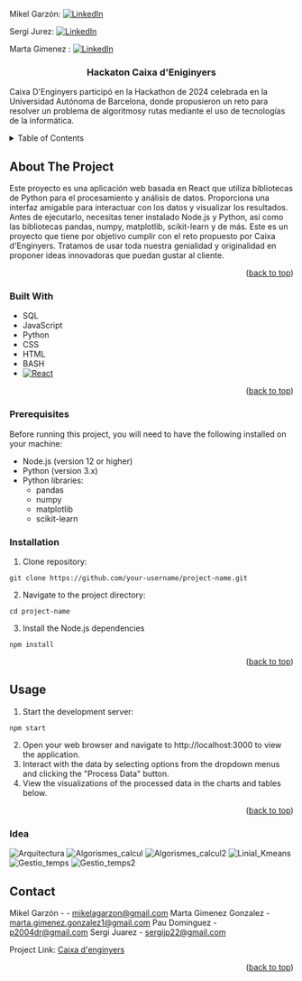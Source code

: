 <!-- Improved compatibility of back to top link: See: https://github.com/othneildrew/Best-README-Template/pull/73 -->
<a name="readme-top"></a>
<!--
*** Thanks for checking out the Best-README-Template. If you have a suggestion
*** that would make this better, please fork the repo and create a pull request
*** or simply open an issue with the tag "enhancement".
*** Don't forget to give the project a star!
*** Thanks again! Now go create something AMAZING! :D
-->



<!-- PROJECT SHIELDS -->
<!--
*** I'm using markdown "reference style" links for readability.
*** Reference links are enclosed in brackets [ ] instead of parentheses ( ).
*** See the bottom of this document for the declaration of the reference variables
*** for contributors-url, forks-url, etc. This is an optional, concise syntax you may use.
*** https://www.markdownguide.org/basic-syntax/#reference-style-links
-->

Mikel Garzón:  [![LinkedIn][linkedin-shield]][linkedin-url] 

Sergi Jurez:  [![LinkedIn][linkedin-shield]][linkedin-url2]  

Marta Gimenez :  [![LinkedIn][linkedin-shield]][linkedin-url2]  


<!-- PROJECT LOGO -->

<h3 align="center">Hackaton Caixa d'Eniginyers</h3>

  <p align="center">
    
   Caixa D'Enginyers participó en la Hackathon de 2024 celebrada en la Universidad Autónoma de Barcelona, donde propusieron un reto para resolver un problema de algoritmosy rutas mediante el uso de tecnologías de la informática.
  
    
  </p>
</div>



<!-- TABLE OF CONTENTS -->
<details>
  <summary>Table of Contents</summary>
  <ol>
    <li>
      <a href="#about-the-project">About The Project</a>
      <ul>
        <li><a href="#built-with">Built With</a></li>
      </ul>
    </li>
    <li>
      <a href="#getting-started">Getting Started</a>
      <ul>
        <li><a href="#prerequisites">Prerequisites</a></li>
        <li><a href="#installation">Installation</a></li>
      </ul>
    </li>
    <li><a href="#usage">Usage</a></li>
    <li><a href="#roadmap">Roadmap</a></li>
    <li><a href="#contributing">Contributing</a></li>
    <li><a href="#license">License</a></li>
    <li><a href="#contact">Contact</a></li>
    <li><a href="#acknowledgments">Acknowledgments</a></li>
  </ol>
</details>



<!-- ABOUT THE PROJECT -->
## About The Project

Este proyecto es una aplicación web basada en React que utiliza bibliotecas de Python para el procesamiento y análisis de datos. Proporciona una interfaz amigable para interactuar con los datos y visualizar los resultados. Antes de ejecutarlo, necesitas tener instalado Node.js y Python, así como las bibliotecas pandas, numpy, matplotlib, scikit-learn y de más.
Este es un proyecto que tiene por objetivo cumplir con el reto propuesto por Caixa d'Enginyers. Tratamos de usar toda nuestra genialidad y originalidad en proponer ideas innovadoras que puedan gustar al cliente.

<p align="right">(<a href="#readme-top">back to top</a>)</p>



### Built With

* SQL
* JavaScript
* Python
* CSS
* HTML
* BASH
* [![React][React.js]][React-url]

<p align="right">(<a href="#readme-top">back to top</a>)</p>



### Prerequisites

Before running this project, you will need to have the following installed on your machine:

- Node.js (version 12 or higher)
- Python (version 3.x)
- Python libraries:
  - pandas
  - numpy
  - matplotlib
  - scikit-learn

### Installation

1. Clone repository:
```
git clone https://github.com/your-username/project-name.git
```

2. Navigate to the project directory:
```
cd project-name
```

3. Install the Node.js dependencies
```
npm install
```

<p align="right">(<a href="#readme-top">back to top</a>)</p>



<!-- USAGE EXAMPLES -->
## Usage

1. Start the development server:
```
npm start
````

2. Open your web browser and navigate to http://localhost:3000 to view the application.
3. Interact with the data by selecting options from the dropdown menus and clicking the "Process Data" button.
4. View the visualizations of the processed data in the charts and tables below.


<p align="right">(<a href="#readme-top">back to top</a>)</p>


### Idea

![Arquitectura](./Images/Arquitectura.png)
![Algorismes_calcul](./Images/Algorismes_calcul.png)
![Algorismes_calcul2](./Images/Algorismes_calcul2.png)
![Linial_Kmeans](./Images/Linial_Kmeans.png)
![Gestio_temps](./Images/Gestio_temps.png)
![Gestio_temps2](./Images/Gestio_temps2.png)





<!-- CONTACT -->
## Contact

Mikel Garzón -  - mikelagarzon@gmail.com
Marta Gimenez Gonzalez - marta.gimenez.gonzalez1@gmail.com
Pau Dominguez - p2004dr@gmail.com
Sergi Juarez - sergijp22@gmail.com

Project Link: [Caixa d'enginyers](https://github.com/MkProgramer33/CaixaEnginyers)

<p align="right">(<a href="#readme-top">back to top</a>)</p>


<!-- MARKDOWN LINKS & IMAGES -->
<!-- https://www.markdownguide.org/basic-syntax/#reference-style-links -->

[linkedin-shield]: https://img.shields.io/badge/-LinkedIn-black.svg?style=for-the-badge&logo=linkedin&colorB=555
[linkedin-url]: www.linkedin.com/in/mikel-garzón-gomes-483218296
[linkedin-url2]: https://www.linkedin.com/in/sergijuarez?utm_source=share&utm_campaign=share_via&utm_content=profile&utm_medium=ios_app
[linkedin-url3]: www.linkedin.com/in/marta-gimenez-939b45292
[instagram-shield]: https://www.google.com/url?sa=i&url=https%3A%2F%2Fes.m.wikipedia.org%2Fwiki%2FArchivo%3AInstagram_logo_2016.svg&psig=AOvVaw0YFs9WhohNCrRNmkgg1lrK&ust=1715371904451000&source=images&cd=vfe&opi=89978449&ved=0CBIQjRxqFwoTCKDB5rmwgYYDFQAAAAAdAAAAABAE
[instagram-name]: mikel.gg4
[product-screenshot]: images/screenshot.png
[Next.js]: https://img.shields.io/badge/next.js-000000?style=for-the-badge&logo=nextdotjs&logoColor=white
[Electron-url]: https://www.electronjs.org
[React.js]: https://img.shields.io/badge/React-20232A?style=for-the-badge&logo=react&logoColor=61DAFB
[React-url]: https://reactjs.org/
[Vue.js]: https://img.shields.io/badge/Vue.js-35495E?style=for-the-badge&logo=vuedotjs&logoColor=4FC08D
[Vue-url]: https://vuejs.org/
[Angular.io]: https://img.shields.io/badge/Angular-DD0031?style=for-the-badge&logo=angular&logoColor=white
[Angular-url]: https://angular.io/
[Svelte.dev]: https://img.shields.io/badge/Svelte-4A4A55?style=for-the-badge&logo=svelte&logoColor=FF3E00
[Svelte-url]: https://svelte.dev/
[Laravel.com]: https://img.shields.io/badge/Laravel-FF2D20?style=for-the-badge&logo=laravel&logoColor=white
[Laravel-url]: https://laravel.com
[Bootstrap.com]: https://img.shields.io/badge/Bootstrap-563D7C?style=for-the-badge&logo=bootstrap&logoColor=white
[Bootstrap-url]: https://getbootstrap.com
[JQuery.com]: https://img.shields.io/badge/jQuery-0769AD?style=for-the-badge&logo=jquery&logoColor=white
[JQuery-url]: https://jquery.com 
